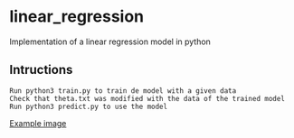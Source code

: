 # linear_regression
Implementation of a linear regression model in python

## Intructions
```
Run python3 train.py to train de model with a given data
Check that theta.txt was modified with the data of the trained model
Run python3 predict.py to use the model
```
[Example image](image.png?raw=true "Title")
